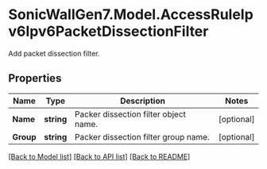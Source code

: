 # SonicWallGen7.Model.AccessRuleIpv6Ipv6PacketDissectionFilter
Add packet dissection filter.

## Properties

Name | Type | Description | Notes
------------ | ------------- | ------------- | -------------
**Name** | **string** | Packer dissection filter object name. | [optional] 
**Group** | **string** | Packer dissection filter group name. | [optional] 

[[Back to Model list]](../README.md#documentation-for-models) [[Back to API list]](../README.md#documentation-for-api-endpoints) [[Back to README]](../README.md)

